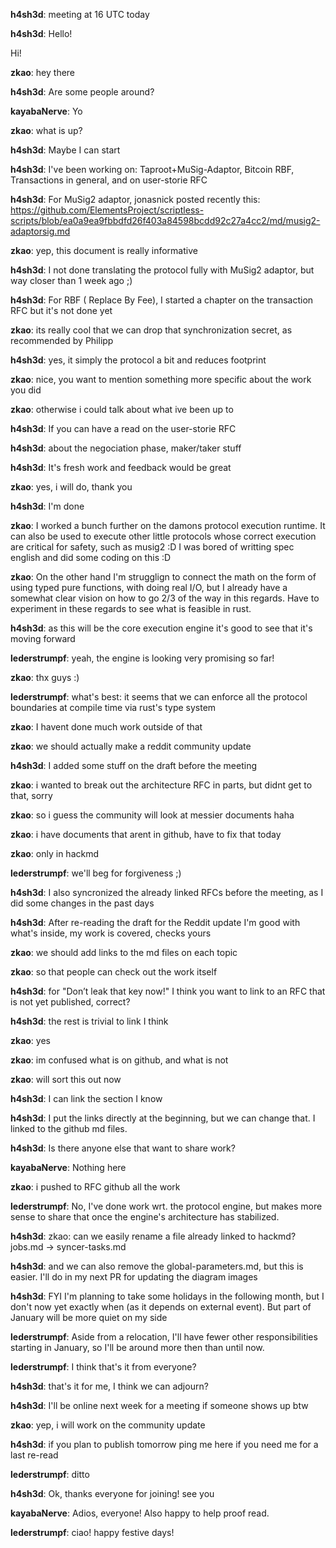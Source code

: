 **h4sh3d**: meeting at 16 UTC today

**h4sh3d**: Hello!

Hi!

**zkao**: hey there

**h4sh3d**: Are some people around?

**kayabaNerve**: Yo

**zkao**: what is up?

**h4sh3d**: Maybe I can start

**h4sh3d**: I've been working on: Taproot+MuSig-Adaptor, Bitcoin RBF, Transactions in general, and on user-storie RFC

**h4sh3d**: For MuSig2 adaptor, jonasnick posted recently this: https://github.com/ElementsProject/scriptless-scripts/blob/ea0a9ea9fbbdfd26f403a84598bcdd92c27a4cc2/md/musig2-adaptorsig.md

**zkao**: yep, this document is really informative

**h4sh3d**: I not done translating the protocol fully with MuSig2 adaptor, but way closer than 1 week ago ;)

**h4sh3d**: For RBF ( Replace By Fee), I started a chapter on the transaction RFC but it's not done yet

**zkao**: its really cool that we can drop that synchronization secret, as recommended by Philipp

**h4sh3d**: yes, it simply the protocol a bit and reduces footprint

**zkao**: nice, you want to mention something more specific about the work you did

**zkao**: otherwise i could talk about what ive been up to

**h4sh3d**: If you can have a read on the user-storie RFC

**h4sh3d**: about the negociation phase, maker/taker stuff

**h4sh3d**: It's fresh work and feedback would be great

**zkao**: yes, i will do, thank you

**h4sh3d**: I'm done

**zkao**: I worked a bunch further on the damons protocol execution runtime. It can also be used to execute other little protocols whose correct execution are critical for safety, such as musig2 :D I was bored of writting spec english and did some coding on this :D

**zkao**: On the other hand I'm strugglign to connect the math on the form of using typed pure functions, with doing real I/O, but I already have a somewhat clear vision on how to go 2/3 of the way in this regards. Have to experiment in these regards to see what is feasible in rust.

**h4sh3d**: as this will be the core execution engine it's good to see that it's moving forward

**lederstrumpf**: yeah, the engine is looking very promising so far!

**zkao**: thx guys :)

**lederstrumpf**: what's best: it seems that we can enforce all the protocol boundaries at compile time via rust's type system

**zkao**: I havent done much work outside of that

**zkao**: we should actually make a reddit community update

**h4sh3d**: I added some stuff on the draft before the meeting

**zkao**: i wanted to break out the architecture RFC in parts, but didnt get to that, sorry

**zkao**: so i guess the community will look at messier documents haha

**zkao**: i have documents that arent in github, have to fix that today

**zkao**: only in hackmd

**lederstrumpf**: we'll beg for forgiveness ;)

**h4sh3d**: I also syncronized the already linked RFCs before the meeting, as I did some changes in the past days

**h4sh3d**: After re-reading the draft for the Reddit update I'm good with what's inside, my work is covered, checks yours

**zkao**: we should add links to the md files on each topic

**zkao**: so that people can check out the work itself

**h4sh3d**: for "Don’t leak that key now!" I think you want to link to an RFC that is not yet published, correct?

**h4sh3d**: the rest is trivial to link I think

**zkao**: yes

**zkao**: im confused what is on github, and what is not

**zkao**: will sort this out now

**h4sh3d**: I can link the section I know

**h4sh3d**: I put the links directly at the beginning, but we can change that. I linked to the github md files.

**h4sh3d**: Is there anyone else that want to share work?

**kayabaNerve**: Nothing here

**zkao**: i pushed to RFC github all the work

**lederstrumpf**: No, I've done work wrt. the protocol engine, but makes more sense to share that once the engine's architecture has stabilized.

**h4sh3d**: zkao: can we easily rename a file already linked to hackmd? jobs.md -> syncer-tasks.md

**h4sh3d**: and we can also remove the global-parameters.md, but this is easier. I'll do in my next PR for updating the diagram images

**h4sh3d**: FYI I'm planning to take some holidays in the following month, but I don't now yet exactly when (as it depends on external event). But part of January will be more quiet on my side

**lederstrumpf**: Aside from a relocation, I'll have fewer other responsibilities starting in January, so I'll be around more then than until now.

**lederstrumpf**: I think that's it from everyone?

**h4sh3d**: that's it for me, I think we can adjourn?

**h4sh3d**: I'll be online next week for a meeting if someone shows up btw

**zkao**: yep, i will work on the community update

**h4sh3d**: if you plan to publish tomorrow ping me here if you need me for a last re-read

**lederstrumpf**: ditto

**h4sh3d**: Ok, thanks everyone for joining! see you

**kayabaNerve**: Adios, everyone! Also happy to help proof read.

**lederstrumpf**: ciao! happy festive days!